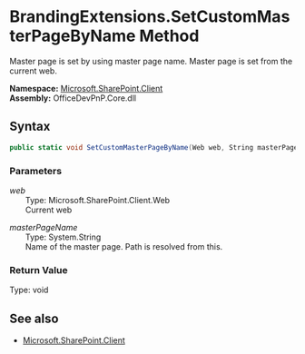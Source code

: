 # BrandingExtensions.SetCustomMasterPageByName Method  
Master page is set by using master page name. Master page is set from the current web.  

**Namespace:** [Microsoft.SharePoint.Client](Microsoft.SharePoint.Client.md)  
**Assembly:** OfficeDevPnP.Core.dll  
## Syntax
```C#
public static void SetCustomMasterPageByName(Web web, String masterPageName)
```
### Parameters
*web*  
&emsp;&emsp;Type: Microsoft.SharePoint.Client.Web  
&emsp;&emsp;Current web  

*masterPageName*  
&emsp;&emsp;Type: System.String  
&emsp;&emsp;Name of the master page. Path is resolved from this.  

### Return Value
Type: void  

## See also
- [Microsoft.SharePoint.Client](Microsoft.SharePoint.Client.md)
